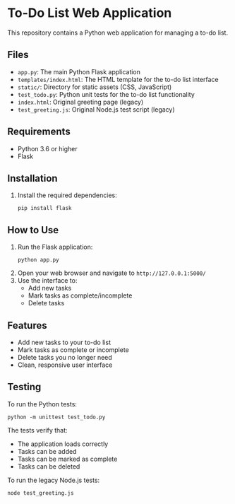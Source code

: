 # To-Do List Web Application

This repository contains a Python web application for managing a to-do list.

## Files

- `app.py`: The main Python Flask application
- `templates/index.html`: The HTML template for the to-do list interface
- `static/`: Directory for static assets (CSS, JavaScript)
- `test_todo.py`: Python unit tests for the to-do list functionality
- `index.html`: Original greeting page (legacy)
- `test_greeting.js`: Original Node.js test script (legacy)

## Requirements

- Python 3.6 or higher
- Flask

## Installation

1. Install the required dependencies:
   ```
   pip install flask
   ```

## How to Use

1. Run the Flask application:
   ```
   python app.py
   ```
2. Open your web browser and navigate to `http://127.0.0.1:5000/`
3. Use the interface to:
   - Add new tasks
   - Mark tasks as complete/incomplete
   - Delete tasks

## Features

- Add new tasks to your to-do list
- Mark tasks as complete or incomplete
- Delete tasks you no longer need
- Clean, responsive user interface

## Testing

To run the Python tests:
```
python -m unittest test_todo.py
```

The tests verify that:
- The application loads correctly
- Tasks can be added
- Tasks can be marked as complete
- Tasks can be deleted

To run the legacy Node.js tests:
```
node test_greeting.js
```